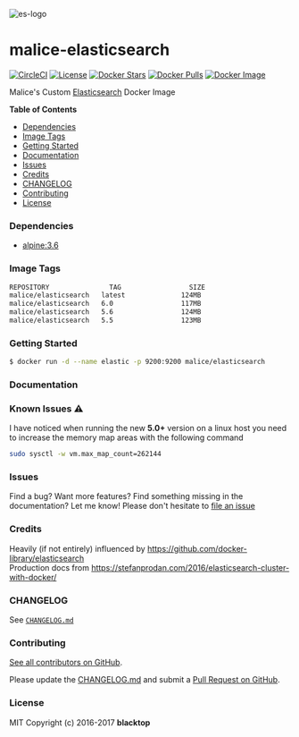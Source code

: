 ![es-logo](https://raw.githubusercontent.com/maliceio/elasticsearch/master/es-logo.png)

malice-elasticsearch
====================

[![CircleCI](https://circleci.com/gh/maliceio/elasticsearch.png?style=shield)](https://circleci.com/gh/maliceio/elasticsearch) [![License](http://img.shields.io/:license-mit-blue.svg)](http://doge.mit-license.org) [![Docker Stars](https://img.shields.io/docker/stars/malice/elasticsearch.svg)](https://hub.docker.com/r/malice/elasticsearch/) [![Docker Pulls](https://img.shields.io/docker/pulls/malice/elasticsearch.svg)](https://hub.docker.com/r/malice/elasticsearch/) [![Docker Image](https://img.shields.io/badge/docker%20image-124MB-blue.svg)](https://hub.docker.com/r/malice/elasticsearch/)

Malice's Custom [Elasticsearch](https://www.elastic.co/products/elasticsearch) Docker Image

**Table of Contents**

-	[Dependencies](#dependencies)
-	[Image Tags](#image-tags)
-	[Getting Started](#getting-started)
-	[Documentation](#documentation)
-	[Issues](#issues)
-	[Credits](#credits)
-	[CHANGELOG](#changelog)
-	[Contributing](#contributing)
-	[License](#license)

### Dependencies

-	[alpine:3.6](https://index.docker.io/_/gliderlabs/alpine/)

### Image Tags

```bash
REPOSITORY               TAG                 SIZE
malice/elasticsearch   latest              124MB
malice/elasticsearch   6.0                 117MB
malice/elasticsearch   5.6                 124MB
malice/elasticsearch   5.5                 123MB
```

### Getting Started

```bash
$ docker run -d --name elastic -p 9200:9200 malice/elasticsearch
```

### Documentation

### Known Issues :warning:

I have noticed when running the new **5.0+** version on a linux host you need to increase the memory map areas with the following command

```bash
sudo sysctl -w vm.max_map_count=262144
```

### Issues

Find a bug? Want more features? Find something missing in the documentation? Let me know! Please don't hesitate to [file an issue](https://github.com/maliceio/elasticsearch/issues/new)

### Credits

Heavily (if not entirely) influenced by https://github.com/docker-library/elasticsearch  
Production docs from https://stefanprodan.com/2016/elasticsearch-cluster-with-docker/

### CHANGELOG

See [`CHANGELOG.md`](https://github.com/maliceio/elasticsearch/blob/master/CHANGELOG.md)

### Contributing

[See all contributors on GitHub](https://github.com/maliceio/elasticsearch/graphs/contributors).

Please update the [CHANGELOG.md](https://github.com/maliceio/elasticsearch/blob/master/CHANGELOG.md) and submit a [Pull Request on GitHub](https://help.github.com/articles/using-pull-requests/).

### License

MIT Copyright (c) 2016-2017 **blacktop**
